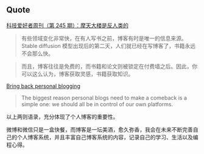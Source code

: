 ## Quote

[科技爱好者周刊（第 245 期）：摩天大楼是反人类的](https://www.ruanyifeng.com/blog/2023/03/weekly-issue-245.html)

> 有些领域变化非常快，在有人写书之前，博客有时是唯一的信息来源。Stable diffusion 模型出现后的第二天，人们就已经在写博客了，书籍永远不会那么快。

> 而且，博客往往是免费的，而书籍和论文则被锁定在付费墙之后。因此，你可以这么认为，博客获取灵感，书籍获取知识。

[Bring back personal blogging](https://www.theverge.com/23513418/bring-back-personal-blogging)

> The biggest reason personal blogs need to make a comeback is a simple one: we should all be in control of our own platforms.

以上两则语录，充分体现了个人博客的重要性。

微博和微信只是一盒快餐，而博客是一坛美酒，愈久弥香，我会在未来不断完善自己的个人博客系统，并且丰富自己博客系统的内容，记录自己的学习、生活以及编程心得。
